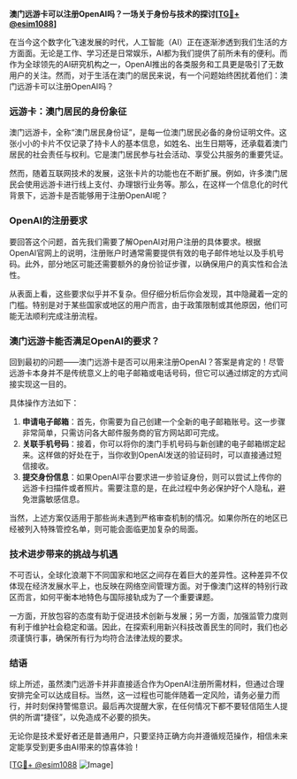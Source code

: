 **澳门远游卡可以注册OpenAI吗？一场关于身份与技术的探讨[[TG💪+ @esim1088](https://t.me/s/esim1088)]**

在当今这个数字化飞速发展的时代，人工智能（AI）正在逐渐渗透到我们生活的方方面面。无论是工作、学习还是日常娱乐，AI都为我们提供了前所未有的便利。而作为全球领先的AI研究机构之一，OpenAI推出的各类服务和工具更是吸引了无数用户的关注。然而，对于生活在澳门的居民来说，有一个问题始终困扰着他们：澳门远游卡可以注册OpenAI吗？

### 远游卡：澳门居民的身份象征

澳门远游卡，全称“澳门居民身份证”，是每一位澳门居民必备的身份证明文件。这张小小的卡片不仅记录了持卡人的基本信息，如姓名、出生日期等，还承载着澳门居民的社会责任与权利。它是澳门居民参与社会活动、享受公共服务的重要凭证。

然而，随着互联网技术的发展，这张卡片的功能也在不断扩展。例如，许多澳门居民会使用远游卡进行线上支付、办理银行业务等。那么，在这样一个信息化的时代背景下，远游卡是否能够用于注册OpenAI呢？

### OpenAI的注册要求

要回答这个问题，首先我们需要了解OpenAI对用户注册的具体要求。根据OpenAI官网上的说明，注册账户时通常需要提供有效的电子邮件地址以及手机号码。此外，部分地区可能还需要额外的身份验证步骤，以确保用户的真实性和合法性。

从表面上看，这些要求似乎并不复杂。但仔细分析后你会发现，其中隐藏着一定的门槛。特别是对于某些国家或地区的用户而言，由于政策限制或其他原因，他们可能无法顺利完成注册流程。

### 澳门远游卡能否满足OpenAI的要求？

回到最初的问题——澳门远游卡是否可以用来注册OpenAI？答案是肯定的！尽管远游卡本身并不是传统意义上的电子邮箱或电话号码，但它可以通过绑定的方式间接实现这一目的。

具体操作方法如下：
1. **申请电子邮箱**：首先，你需要为自己创建一个全新的电子邮箱账号。这一步骤非常简单，只需访问各大邮件服务商的官方网站即可完成。
2. **关联手机号码**：接着，你可以将你的澳门手机号码与新创建的电子邮箱绑定起来。这样做的好处在于，当你收到OpenAI发送的验证码时，可以直接通过短信接收。
3. **提交身份信息**：如果OpenAI平台要求进一步验证身份，则可以尝试上传你的远游卡扫描件或者照片。需要注意的是，在此过程中务必保护好个人隐私，避免泄露敏感信息。

当然，上述方案仅适用于那些尚未遇到严格审查机制的情况。如果你所在的地区已经被列入特殊管控名单，则可能会面临更加复杂的局面。

### 技术进步带来的挑战与机遇

不可否认，全球化浪潮下不同国家和地区之间存在着巨大的差异性。这种差异不仅体现在经济发展水平上，也反映在网络空间管理方面。对于像澳门这样的特别行政区而言，如何平衡本地特色与国际接轨成为了一个重要课题。

一方面，开放包容的态度有助于促进技术创新与发展；另一方面，加强监管力度则有利于维护社会稳定和谐。因此，在探索利用新兴科技改善民生的同时，我们也必须谨慎行事，确保所有行为均符合法律法规的要求。

### 结语

综上所述，虽然澳门远游卡并非直接适合作为OpenAI注册所需材料，但通过合理安排完全可以达成目标。当然，这一过程也可能伴随着一定风险，请务必量力而行，并时刻保持警惕意识。最后再次提醒大家，在任何情况下都不要轻信陌生人提供的所谓“捷径”，以免造成不必要的损失。

无论你是技术爱好者还是普通用户，只要坚持正确方向并遵循规范操作，相信未来定能享受到更多由AI带来的惊喜体验！

[[TG💪+ @esim1088](https://t.me/s/esim1088) ![Image](https://i.postimg.cc/4NQfJmqS/Snipaste-2025-05-13-00-14-12.png)]